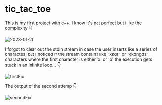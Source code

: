 # tic_tac_toe
This is my first project with c++. I know it's not perfect but i like the complexity 👇


![2023-01-21](https://user-images.githubusercontent.com/101247386/213911514-20c24e65-9e1c-4276-90de-0329d08c9af1.png)

Ι forgot to clear out the stdin stream in case the user inserts like a series of charactes, but i noticed if the stream contains like "xkdf" or "okdngds" characters where the first character is either 'x' or 'o' the execution gets stuck in an infinite loop... 👇

![firstFix](https://user-images.githubusercontent.com/101247386/214267748-bfe08819-728b-49d8-afe9-39e7d660d4b1.png)

The output of the second attemp 👇

![secondFix](https://user-images.githubusercontent.com/101247386/214267786-da81568e-ea2b-4ba1-a073-6c40dc11dae4.png)
